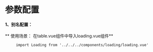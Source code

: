 # 参数配置

#### 1、别名配置：

**        使用场景：  在table.vue组件中导入loading.vue组件**

```
     import Loading from '../../../components/loading/loading.vue'
```

        

